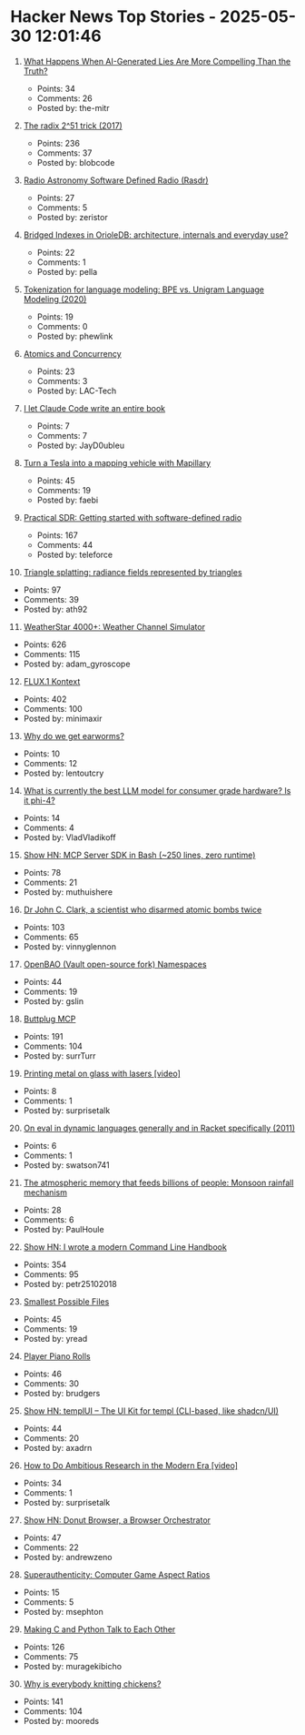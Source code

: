 # Hacker News Top Stories - 2025-05-30 12:01:46

1. [What Happens When AI-Generated Lies Are More Compelling Than the Truth?](https://behavioralscientist.org/what-happens-when-ai-generated-lies-are-more-compelling-than-the-truth/)
   - Points: 34
   - Comments: 26
   - Posted by: the-mitr

2. [The radix 2^51 trick (2017)](https://www.chosenplaintext.ca/articles/radix-2-51-trick.html)
   - Points: 236
   - Comments: 37
   - Posted by: blobcode

3. [Radio Astronomy Software Defined Radio (Rasdr)](https://radio-astronomy.org/rasdr)
   - Points: 27
   - Comments: 5
   - Posted by: zeristor

4. [Bridged Indexes in OrioleDB: architecture, internals and everyday use?](https://www.orioledb.com/blog/orioledb-bridged-indexes)
   - Points: 22
   - Comments: 1
   - Posted by: pella

5. [Tokenization for language modeling: BPE vs. Unigram Language Modeling (2020)](https://ndingwall.github.io/blog/tokenization)
   - Points: 19
   - Comments: 0
   - Posted by: phewlink

6. [Atomics and Concurrency](https://redixhumayun.github.io/systems/2024/01/03/atomics-and-concurrency.html)
   - Points: 23
   - Comments: 3
   - Posted by: LAC-Tech

7. [I let Claude Code write an entire book](https://github.com/JayDoubleu/agentic-book)
   - Points: 7
   - Comments: 7
   - Posted by: JayD0ubleu

8. [Turn a Tesla into a mapping vehicle with Mapillary](https://blog.mapillary.com/update/2020/12/09/map-with-your-tesla.html)
   - Points: 45
   - Comments: 19
   - Posted by: faebi

9. [Practical SDR: Getting started with software-defined radio](https://nostarch.com/practical-sdr)
   - Points: 167
   - Comments: 44
   - Posted by: teleforce

10. [Triangle splatting: radiance fields represented by triangles](https://trianglesplatting.github.io/)
   - Points: 97
   - Comments: 39
   - Posted by: ath92

11. [WeatherStar 4000+: Weather Channel Simulator](https://weatherstar.netbymatt.com/)
   - Points: 626
   - Comments: 115
   - Posted by: adam_gyroscope

12. [FLUX.1 Kontext](https://bfl.ai/models/flux-kontext)
   - Points: 402
   - Comments: 100
   - Posted by: minimaxir

13. [Why do we get earworms?](https://theneuroscienceofeverydaylife.substack.com/p/mahna-mahna-do-doo-be-do-do-why-do)
   - Points: 10
   - Comments: 12
   - Posted by: lentoutcry

14. [What is currently the best LLM model for consumer grade hardware? Is it phi-4?](undefined)
   - Points: 14
   - Comments: 4
   - Posted by: VladVladikoff

15. [Show HN: MCP Server SDK in Bash (~250 lines, zero runtime)](https://github.com/muthuishere/mcp-server-bash-sdk)
   - Points: 78
   - Comments: 21
   - Posted by: muthuishere

16. [Dr John C. Clark, a scientist who disarmed atomic bombs twice](https://daxe.substack.com/p/disarming-an-atomic-bomb-is-the-worst)
   - Points: 103
   - Comments: 65
   - Posted by: vinnyglennon

17. [OpenBAO (Vault open-source fork) Namespaces](https://openbao.org/blog/namespaces-announcement/)
   - Points: 44
   - Comments: 19
   - Posted by: gslin

18. [Buttplug MCP](https://github.com/ConAcademy/buttplug-mcp)
   - Points: 191
   - Comments: 104
   - Posted by: surrTurr

19. [Printing metal on glass with lasers [video]](https://www.youtube.com/watch?v=J0NNO91WyXM)
   - Points: 8
   - Comments: 1
   - Posted by: surprisetalk

20. [On eval in dynamic languages generally and in Racket specifically (2011)](https://blog.racket-lang.org/2011/10/on-eval-in-dynamic-languages-generally.html)
   - Points: 6
   - Comments: 1
   - Posted by: swatson741

21. [The atmospheric memory that feeds billions of people: Monsoon rainfall mechanism](https://phys.org/news/2025-05-atmospheric-memory-billions-people-monsoon.html)
   - Points: 28
   - Comments: 6
   - Posted by: PaulHoule

22. [Show HN: I wrote a modern Command Line Handbook](https://commandline.stribny.name/)
   - Points: 354
   - Comments: 95
   - Posted by: petr25102018

23. [Smallest Possible Files](https://github.com/mathiasbynens/small)
   - Points: 45
   - Comments: 19
   - Posted by: yread

24. [Player Piano Rolls](https://omeka-s.library.illinois.edu/s/MPAL/page/player-piano-rolls-landing)
   - Points: 46
   - Comments: 30
   - Posted by: brudgers

25. [Show HN: templUI – The UI Kit for templ (CLI-based, like shadcn/UI)](https://templui.io/)
   - Points: 44
   - Comments: 20
   - Posted by: axadrn

26. [How to Do Ambitious Research in the Modern Era [video]](https://www.youtube.com/watch?v=w7DVlI_Ztq8)
   - Points: 34
   - Comments: 1
   - Posted by: surprisetalk

27. [Show HN: Donut Browser, a Browser Orchestrator](https://donutbrowser.com/)
   - Points: 47
   - Comments: 22
   - Posted by: andrewzeno

28. [Superauthenticity: Computer Game Aspect Ratios](https://datadrivengamer.blogspot.com/2025/05/superauthenticity-computer-game-aspect.html)
   - Points: 15
   - Comments: 5
   - Posted by: msephton

29. [Making C and Python Talk to Each Other](https://leetarxiv.substack.com/p/making-c-and-python-talk-to-each)
   - Points: 126
   - Comments: 75
   - Posted by: muragekibicho

30. [Why is everybody knitting chickens?](https://ironicsans.ghost.io/why-is-everybody-knitting-chickens/)
   - Points: 141
   - Comments: 104
   - Posted by: mooreds

